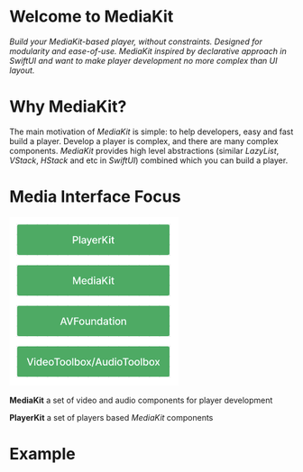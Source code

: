 # Welcome to MediaKit

*Build your MediaKit-based player, without constraints. Designed for modularity and ease-of-use. MediaKit inspired by declarative approach in SwiftUI and want to make player development no more complex than UI layout.*

# Why MediaKit?

The main motivation of *MediaKit* is simple: to help developers, easy and fast build a player. Develop a player is complex, and there are many complex components. _MediaKit_ provides high level abstractions (similar _LazyList_, _VStack_, _HStack_ and etc in _SwiftUI_) combined which you can build a player.

# Media Interface Focus

<img src="Media Interface Focus.png" alt="drawing" width="300"/>

**MediaKit** a set of video and audio components for player development

**PlayerKit** a set of players based _MediaKit_ components

# Example
